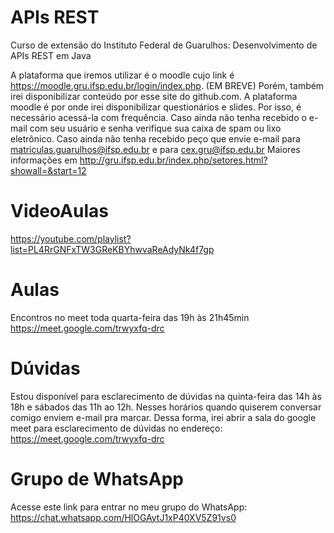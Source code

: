# APIs REST

Curso de extensão do Instituto Federal de Guarulhos: Desenvolvimento de APIs REST em Java

A plataforma que iremos utilizar é o moodle cujo link é https://moodle.gru.ifsp.edu.br/login/index.php. (EM BREVE) Porém, também irei disponibilizar conteúdo por esse site do github.com. A plataforma moodle é por onde irei disponibilizar questionários e slides. Por isso, é necessário acessá-la com frequência. Caso ainda não tenha recebido o e-mail com seu usuário e senha verifique sua caixa de spam ou lixo eletrônico. Caso ainda não tenha recebido peço que envie e-mail para matriculas.guarulhos@ifsp.edu.br e para cex.gru@ifsp.edu.br Maiores informações em http://gru.ifsp.edu.br/index.php/setores.html?showall=&start=12


# VideoAulas

https://youtube.com/playlist?list=PL4RrGNFxTW3GReKBYhwvaReAdyNk4f7gp

# Aulas

Encontros no meet toda quarta-feira das 19h às 21h45min
https://meet.google.com/trwyxfq-drc

# Dúvidas

Estou disponível para esclarecimento de dúvidas na quinta-feira das 14h às 18h e sábados das 11h ao 12h.
Nesses horários quando quiserem conversar comigo enviem e-mail pra marcar. Dessa forma, irei abrir a sala do google meet para esclarecimento de dúvidas no endereço:
https://meet.google.com/trwyxfq-drc

# Grupo de WhatsApp

Acesse este link para entrar no meu grupo do WhatsApp: https://chat.whatsapp.com/HlOGAytJ1xP40XV5Z91vs0

